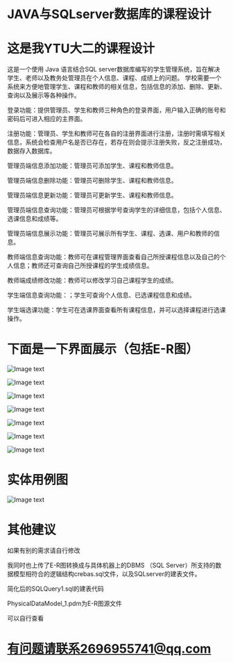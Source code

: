 # JAVA与SQLserver数据库的课程设计
# 这是我YTU大二的课程设计
这是一个使用 Java 语言结合SQL server数据库编写的学生管理系统，旨在解决学生、老师以及教务处管理员在个人信息、课程、成绩上的问题。
学校需要一个系统来方便地管理学生、课程和教师的相关信息，包括信息的添加、删除、更新、查询以及展示等各种操作。

登录功能：提供管理员、学生和教师三种角色的登录界面，用户输入正确的账号和密码后可进入相应的主界面。

注册功能：管理员、学生和教师可在各自的注册界面进行注册，注册时需填写相关信息，系统会检查用户名是否已存在，若存在则会提示注册失败，反之注册成功，数据存入数据库。

管理员端信息添加功能：管理员可添加学生、课程和教师信息。

管理员端信息删除功能：管理员可删除学生、课程和教师信息。

管理员端信息更新功能：管理员可更新学生、课程和教师信息。

管理员端信息查询功能：管理员可根据学号查询学生的详细信息，包括个人信息、选课信息和成绩等。

管理员端信息展示功能：管理员可展示所有学生、课程、选课、用户和教师的信息。

教师端信息查询功能：教师可在课程管理界面查看自己所授课程信息以及自己的个人信息；教师还可查询自己所授课程的学生成绩信息。

教师端成绩修改功能：教师可以修改学习自己课程学生的成绩。

学生端信息查询功能：；学生可查询个人信息、已选课程信息和成绩。

学生端选课功能：学生可在选课界面查看所有课程信息，并可以选择课程进行选课操作。

# 下面是一下界面展示（包括E-R图）

![Image text](https://github.com/honey-yun/JAVA-/blob/main/image/%E5%B1%8F%E5%B9%95%E6%88%AA%E5%9B%BE%202024-11-28%20172415.png)

![Image text](https://github.com/honey-yun/JAVA-/blob/main/image/%E5%B1%8F%E5%B9%95%E6%88%AA%E5%9B%BE%202024-11-28%20172422.png)

![Image text](https://github.com/honey-yun/JAVA-/blob/main/image/%E5%B1%8F%E5%B9%95%E6%88%AA%E5%9B%BE%202024-11-28%20172430.png)

![Image text](https://github.com/honey-yun/JAVA-/blob/main/image/%E5%B1%8F%E5%B9%95%E6%88%AA%E5%9B%BE%202024-11-28%20172437.png)

![Image text](https://github.com/honey-yun/JAVA-/blob/main/image/%E5%B1%8F%E5%B9%95%E6%88%AA%E5%9B%BE%202024-11-28%20172457.png)

![Image text](https://github.com/honey-yun/JAVA-/blob/main/image/%E5%B1%8F%E5%B9%95%E6%88%AA%E5%9B%BE%202024-11-28%20172517.png)

![Image text](https://github.com/honey-yun/JAVA-/blob/main/image/%E5%B1%8F%E5%B9%95%E6%88%AA%E5%9B%BE%202024-11-28%20172533.png)

# 实体用例图

![Image text](https://github.com/honey-yun/JAVA-/blob/main/image/%E5%B1%8F%E5%B9%95%E6%88%AA%E5%9B%BE%202024-11-28%20161823.png)

# 其他建议

如果有别的需求请自行修改

我同时也上传了E-R图转换成与具体机器上的DBMS （SQL Server）所支持的数据模型相符合的逻辑结构crebas.sql文件，以及SQLserver的建表文件。

简化后的SQLQuery1.sql的建表代码

PhysicalDataModel_1.pdm为E-R图源文件

可以自行查看

# 有问题请联系2696955741@qq.com
